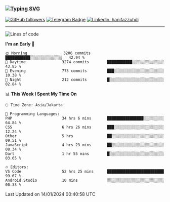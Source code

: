 ### [![Typing SVG](https://readme-typing-svg.herokuapp.com?font=lato&size=22&lines=Hi+There+👋)](https://git.io/typing-svg) 

[![GitHub followers](https://img.shields.io/github/followers/hanifazzuhdi?label=Follow&style=social)](https://github.com/hanifazzuhdi/?tab=follow) 
[![Telegram Badge](https://img.shields.io/badge/-hanif0198-blue?style=social&logo=telegram&link=https://www.t.me/hanif0198/)](https://www.t.me/hanif0198/) 
[![Linkedin: hanifazzuhdi](https://img.shields.io/badge/-hanifazzuhdi-blue?style=flat-square&logo=Linkedin&logoColor=white&link=https://www.linkedin.com/in/hanif-az-zuhdi-69688019b/)](https://www.linkedin.com/in/hanif-az-zuhdi-69688019b/) 

<hr/>

<!--START_SECTION:waka-->
![Lines of code](https://img.shields.io/badge/From%20Hello%20World%20I%27ve%20Written-42.4%20million%20lines%20of%20code-blue)

**I'm an Early 🐤** 

```text
🌞 Morning                3206 commits        ███████████░░░░░░░░░░░░░░   42.94 % 
🌆 Daytime                3274 commits        ███████████░░░░░░░░░░░░░░   43.85 % 
🌃 Evening                775 commits         ███░░░░░░░░░░░░░░░░░░░░░░   10.38 % 
🌙 Night                  212 commits         █░░░░░░░░░░░░░░░░░░░░░░░░   02.84 % 
```


📊 **This Week I Spent My Time On** 

```text
🕑︎ Time Zone: Asia/Jakarta

💬 Programming Languages: 
PHP                      34 hrs 6 mins       ████████████████░░░░░░░░░   64.84 % 
CSS                      6 hrs 26 mins       ███░░░░░░░░░░░░░░░░░░░░░░   12.24 % 
Other                    5 hrs               ██░░░░░░░░░░░░░░░░░░░░░░░   09.51 % 
JavaScript               4 hrs 23 mins       ██░░░░░░░░░░░░░░░░░░░░░░░   08.34 % 
Dart                     1 hr 55 mins        █░░░░░░░░░░░░░░░░░░░░░░░░   03.65 % 

🔥 Editors: 
VS Code                  52 hrs 25 mins      █████████████████████████   99.67 % 
Android Studio           10 mins             ░░░░░░░░░░░░░░░░░░░░░░░░░   00.33 % 
```


 Last Updated on 14/01/2024 00:40:58 UTC
<!--END_SECTION:waka-->

